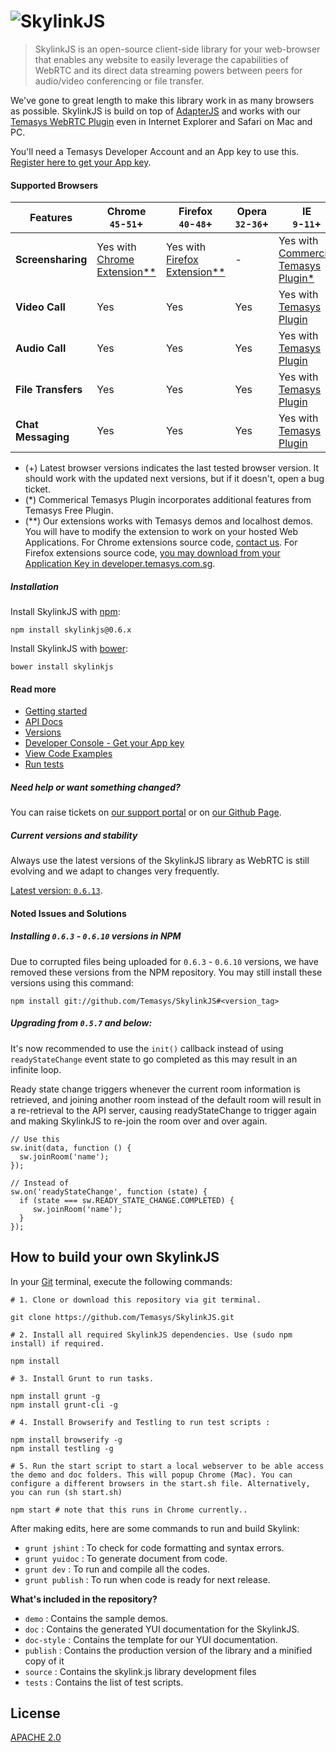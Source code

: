 # ![SkylinkJS](http://temasys.github.io/resources/img/skylinkjs.svg)
> SkylinkJS is an open-source client-side library for your web-browser that enables any website to easily leverage the capabilities of WebRTC and its direct data streaming powers between peers for audio/video conferencing or file transfer.

We've gone to great length to make this library work in as many browsers as possible. SkylinkJS is build on top of [AdapterJS](http://github.com/Temasys/AdapterJS) and works with our [Temasys WebRTC Plugin](http://skylink.io/plugin/) even in Internet Explorer and Safari on Mac and PC.

You'll need a Temasys Developer Account and an App key to use this. [Register here to get your App key](https://developer.temasys.com.sg).

#### Supported Browsers
| Features       | Chrome<br>`45`-`51`+ | Firefox<br>`40`-`48`+ | Opera<br>`32`-`36`+ | IE<br>`9`-`11`+     | Safari<br>`7`-`9`  |
| -------------- | ---------- | ----------- | --------- | ---------- | ---------- |
| **Screensharing**  | Yes with [Chrome Extension**](https://chrome.google.com/webstore/detail/skylink-webrtc-tools/ljckddiekopnnjoeaiofddfhgnbdoafc)  |  Yes with [Firefox Extension**](https://addons.mozilla.org/en-US/firefox/addon/skylink-webrtc-tools/) |     -     | Yes with [Commercial Temasys Plugin*](https://temasys.com.sg/plugin/#commercial-licensing)  | Yes with [Commercial Temasys Plugin*](https://temasys.com.sg/plugin/#commercial-licensing) |
| **Video Call**     | Yes        | Yes         | Yes       | Yes with [Temasys Plugin](http://skylink.io/plugin/)  | Yes [Temasys Plugin](http://skylink.io/plugin/)  |
| **Audio Call**     | Yes        | Yes         | Yes       | Yes with [Temasys Plugin](http://skylink.io/plugin/) | Yes with [Temasys Plugin](http://skylink.io/plugin/)  |
| **File Transfers** | Yes        | Yes         | Yes       | Yes with [Temasys Plugin](http://skylink.io/plugin/)  | Yes with [Temasys Plugin](http://skylink.io/plugin/)  |
| **Chat Messaging** | Yes        | Yes         | Yes       | Yes with [Temasys Plugin](http://skylink.io/plugin/)  | Yes with [Temasys Plugin](http://skylink.io/plugin/)  |

- (+) Latest browser versions indicates the last tested browser version. It should work with the updated next versions, but if it doesn't, open a bug ticket.
- (*) Commerical Temasys Plugin incorporates additional features from Temasys Free Plugin.
- (**) Our extensions works with Temasys demos and localhost demos. You will have to modify the extension to work on your hosted Web Applications. For Chrome extensions source code, [contact us](http://support.temasys.com.sg). For Firefox extensions source code, [you may download from your Application Key in developer.temasys.com.sg](https://developer.temasys.com.sg).

##### Installation
Install SkylinkJS with [npm](https://www.npmjs.com/):
```
npm install skylinkjs@0.6.x
```
Install SkylinkJS with [bower](http://bower.io/):
```
bower install skylinkjs
```


#### Read more
- [Getting started](https://temasys.com.sg/getting-started-with-webrtc-and-skylinkjs/)
- [API Docs](http://cdn.temasys.com.sg/skylink/skylinkjs/latest/doc/classes/Skylink.html)
- [Versions](http://github.com/Temasys/SkylinkJS/releases)
- [Developer Console  - Get your App key](https://developer.temasys.com.sg)
- [View Code Examples](https://github.com/Temasys/SkylinkJS/tree/master/demo)
- [Run tests](https://github.com/Temasys/SkylinkJS/tree/master/tests)



##### Need help or want something changed?
You can raise tickets on [our support portal](http://support.temasys.com.sg) or on [our Github Page](https://developer.temasys.com.sg/support).

##### Current versions and stability
Always use the latest versions of the SkylinkJS library as WebRTC is still evolving and we adapt to changes very frequently.

[Latest version: `0.6.13`](https://github.com/Temasys/SkylinkJS/releases/tag/0.6.13).

#### Noted Issues and Solutions
##### Installing `0.6.3` - `0.6.10` versions in NPM
Due to corrupted files being uploaded for `0.6.3` - `0.6.10` versions, we have removed these versions from the NPM repository.
You may still install these versions using this command:
```
npm install git://github.com/Temasys/SkylinkJS#<version_tag>
```

##### Upgrading from `0.5.7` and below:
It's now recommended to use the `init()` callback instead of using `readyStateChange` event state to go completed as this may result in an infinite loop.

Ready state change triggers whenever the current room information is retrieved,  and joining another room instead of the default room will result in a re-retrieval to the API server, causing readyStateChange to trigger again and making SkylinkJS to re-join the room over and over again.
```
// Use this
sw.init(data, function () {
  sw.joinRoom('name');
});

// Instead of
sw.on('readyStateChange', function (state) {
  if (state === sw.READY_STATE_CHANGE.COMPLETED) {
     sw.joinRoom('name');
  }
});
```

## How to build your own SkylinkJS
In your [Git](http://git-scm.com/download) terminal, execute the following commands:
```
# 1. Clone or download this repository via git terminal.

git clone https://github.com/Temasys/SkylinkJS.git

# 2. Install all required SkylinkJS dependencies. Use (sudo npm install) if required.

npm install

# 3. Install Grunt to run tasks.

npm install grunt -g
npm install grunt-cli -g

# 4. Install Browserify and Testling to run test scripts :

npm install browserify -g
npm install testling -g

# 5. Run the start script to start a local webserver to be able access the demo and doc folders. This will popup Chrome (Mac). You can configure a different browsers in the start.sh file. Alternatively, you can run (sh start.sh)

npm start # note that this runs in Chrome currently..
```

After making edits, here are some commands to run and build Skylink:

- `grunt jshint` : To check for code formatting and syntax errors.
- `grunt yuidoc` : To generate document from code.
- `grunt dev` : To run and compile all the codes.
- `grunt publish` : To run when code is ready for next release.

__What's included in the repository?__

- `demo` : Contains the sample demos.
- `doc` : Contains the generated YUI documentation for the SkylinkJS.
- `doc-style` : Contains the template for our YUI documentation.
- `publish` : Contains the production version of the library and a minified copy of it
- `source` : Contains the skylink.js library development files
- `tests` : Contains the list of test scripts.


## License
[APACHE 2.0](http://www.apache.org/licenses/LICENSE-2.0.html)
